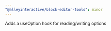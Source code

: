 ```yaml
---
"@alleyinteractive/block-editor-tools": minor
---
```


Adds a useOption hook for reading/writing options
